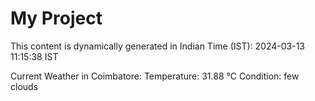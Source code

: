 # My Project

This content is dynamically generated in Indian Time (IST): 2024-03-13 11:15:38 IST


Current Weather in Coimbatore:
Temperature: 31.88 °C
Condition: few clouds
